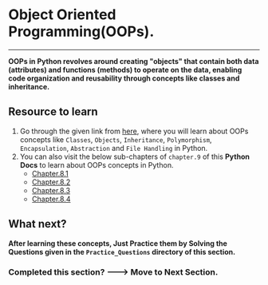 # Object Oriented Programming(OOPs).
------------------------------------

**OOPs in Python revolves around creating "objects" that contain both data (attributes) and functions (methods) to operate on the data, enabling code organization and reusability through concepts like classes and inheritance.**

## Resource to learn

1. Go through the given link from [here](https://www.w3schools.com/python/python_object_oriented_programming.asp), where you will learn about OOPs concepts like `Classes`, `Objects`, `Inheritance`, `Polymorphism`, `Encapsulation`, `Abstraction` and `File Handling` in Python.
2. You can also visit the below sub-chapters of `chapter.9` of this **Python Docs** to learn about OOPs concepts in Python.
    - [Chapter.8.1](https://bsc-iitm.github.io/python-textbook/chapter-8/lesson-8.1/)
    - [Chapter.8.2](https://bsc-iitm.github.io/python-textbook/chapter-8/lesson-8.2/)
    - [Chapter.8.3](https://bsc-iitm.github.io/python-textbook/chapter-8/lesson-8.3/)
    - [Chapter.8.4](https://bsc-iitm.github.io/python-textbook/chapter-8/lesson-8.4/)


## What next?

**After learning these concepts, Just Practice them by Solving the Questions given in the  `Practice_Questions` directory of this section.**

### Completed this section? ---> Move to Next Section.
